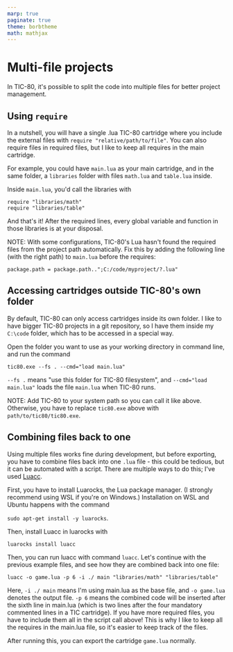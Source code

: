 ```yaml
---
marp: true
paginate: true
theme: borbtheme
math: mathjax
---
```

<!-- headingDivider: 3 -->
<!-- class: invert -->

# Multi-file projects

In TIC-80, it's possible to split the code into multiple files for better project management.

## Using `require`

In a nutshell, you will have a single .lua TIC-80 cartridge where you include the external files with `require "relative/path/to/file"`. You can also require files in required files, but I like to keep all requires in the main cartridge.

For example, you could have `main.lua` as your main cartridge, and in the same folder, a `libraries` folder with files `math.lua` and `table.lua` inside.

Inside `main.lua`, you'd call the libraries with

```
require "libraries/math"
require "libraries/table"
```

And that's it! After the required lines, every global variable and function in those libraries is at your disposal.

NOTE: With some configurations, TIC-80's Lua hasn't found the required files from the project path automatically. Fix this by adding the following line (with the right path) to `main.lua` before the requires:

`package.path = package.path..";C:/code/myproject/?.lua"`

## Accessing cartridges outside TIC-80's own folder

By default, TIC-80 can only access cartridges inside its own folder. I like to have bigger TIC-80 projects in a git repository, so I have them inside my `C:\code` folder, which has to be accessed in a special way.

Open the folder you want to use as your working directory in command line, and run the command
```
tic80.exe --fs . --cmd="load main.lua"
```
`--fs .` means "use this folder for TIC-80 filesystem", and `--cmd="load main.lua"` loads the file `main.lua` when TIC-80 runs.

NOTE: Add TIC-80 to your system path so you can call it like above. Otherwise, you have to replace `tic80.exe` above with `path/to/tic80/tic80.exe`.

## Combining files back to one

Using multiple files works fine during development, but before exporting, you have to combine files back into one `.lua` file - this could be tedious, but it can be automated with a script. There are multiple ways to do this; I've used [Luacc](https://github.com/mihacooper/luacc).

First, you have to install Luarocks, the Lua package manager. (I strongly recommend using WSL if you're on Windows.) Installation on WSL and Ubuntu happens with the command

`sudo apt-get install -y luarocks`.

Then, install Luacc in luarocks with

`luarocks install luacc`

Then, you can run luacc with command `luacc`. Let's continue with the previous example files, and see how they are combined back into one file:

`luacc -o game.lua -p 6 -i ./ main "libraries/math" "libraries/table"`

Here, `-i ./ main` means I'm using main.lua as the base file, and `-o game.lua` denotes the output file. `-p 6` means the combined code will be inserted after the sixth line in main.lua (which is two lines after the four mandatory commented lines in a TIC cartridge). If you have more required files, you have to include them all in the script call above! This is why I like to keep all the requires in the main.lua file, so it's easier to keep track of the files.

After running this, you can export the cartridge `game.lua` normally.
